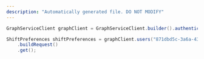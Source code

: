 ```yaml
---
description: "Automatically generated file. DO NOT MODIFY"
---
```

<!-- markdownlint-disable MD041 -->

```java
GraphServiceClient graphClient = GraphServiceClient.builder().authenticationProvider( authProvider ).buildClient();

ShiftPreferences shiftPreferences = graphClient.users("871dbd5c-3a6a-4392-bfe1-042452793a50").settings().shiftPreferences()
    .buildRequest()
    .get();
```
